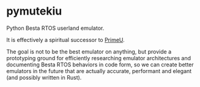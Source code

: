 # pymutekiu

Python Besta RTOS userland emulator.

It is effectively a spiritual successor to [PrimeU](https://github.com/opcod3/PrimeU).

The goal is not to be the best emulator on anything, but provide a prototyping ground for efficiently researching emulator architectures and documenting Besta RTOS behaviors in code form, so we can create better emulators in the future that are actually accurate, performant and elegant (and possibly written in Rust).
